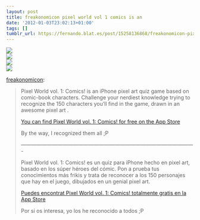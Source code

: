 ```yaml
---
layout: post
title: freakonomicon pixel world vol 1 comics is an
date: '2012-01-03T23:02:13+01:00'
tags: []
tumblr_url: https://fernando.blat.es/post/15258136868/freakonomicon-pixel-world-vol-1-comics-is-an
---
```

 ![](/tumblr_files/tumblr_lx7q6gQHRn1qb4fgzo3_640.png)  
 ![](/tumblr_files/tumblr_lx7q6gQHRn1qb4fgzo4_640.png)  
 ![](/tumblr_files/tumblr_lx7q6gQHRn1qb4fgzo1_640.png)  
 ![](/tumblr_files/tumblr_lx7q6gQHRn1qb4fgzo2_640.png)  
  

[freakonomicon](http://freakonomicon.tumblr.com/post/15233052029/pixel-world-vol-1-comics-is-an-iphone-pixel-art):

> Pixel World vol. 1: Comics! is an iPhone pixel art quiz game based on comic-book characters. Challenge your nerdiest knowledge trying to recognize the 150 characters you’ll find in the game, drawn in an awesome pixel art .
> 
> [You can find Pixel World vol. 1: Comics! for free on the App Store](http://itunes.apple.com/us/app/pixelworld-1/id453608671?ls=1&mt=8)
> 
> By the way, I recognized them all ;P
> 
> —————————————————————————————————-
> 
> Pixel World vol. 1: Comics! es un quiz para iPhone hecho en pixel art, basado en los súper héroes del cómic. Pon a prueba tus conocimientos más frikis y trata de reconocer a los 150 personajes que hay en el juego, dibujados en un genial pixel art.
> 
> [Puedes encontrat Pixel World vol. 1: Comics! totalmente gratis en la App Store](http://itunes.apple.com/us/app/pixelworld-1/id453608671?ls=1&mt=8)
> 
> Por si os interesa, yo los he reconocido a todos ;P
